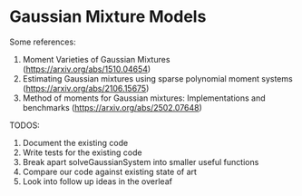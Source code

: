 # Gaussian Mixture Models

Some references:
1. Moment Varieties of Gaussian Mixtures (https://arxiv.org/abs/1510.04654)
2. Estimating Gaussian mixtures using sparse polynomial moment systems (https://arxiv.org/abs/2106.15675)
3. Method of moments for Gaussian mixtures: Implementations and benchmarks (https://arxiv.org/abs/2502.07648)


TODOS:
1. Document the existing code
2. Write tests for the existing code
3. Break apart solveGaussianSystem into smaller useful functions
4. Compare our code against existing state of art
5. Look into follow up ideas in the overleaf
